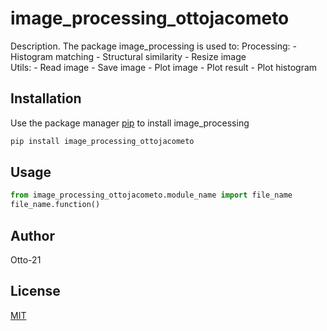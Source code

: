 # image_processing_ottojacometo

Description. 
The package image_processing is used to:
	Processing:
		- Histogram matching
		- Structural similarity
		- Resize image	
	Utils:
		- Read image
		- Save image
		- Plot image
		- Plot result
		- Plot histogram

## Installation

Use the package manager [pip](https://pip.pypa.io/en/stable/) to install image_processing

```bash
pip install image_processing_ottojacometo
```

## Usage

```python
from image_processing_ottojacometo.module_name import file_name
file_name.function()
```

## Author
Otto-21

## License
[MIT](https://choosealicense.com/licenses/mit/)